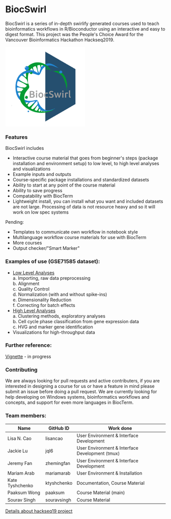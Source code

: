 # BiocSwirl

BiocSwirl is a series of in-depth swirlify generated courses used to teach bioinformatics workflows in R/Bioconductor using an interactive and easy to digest format. This project was the People's Choice Award for the Vancouver Bioinformatics Hackathon Hackseq2019. 

<img src="https://github.com/biocswirl-dev-team/Templates/blob/master/graphics_templates/BiocSwirl_bluegree_Hex.png" img align="center" width="250" height="250">

### Features 
BiocSwirl includes 
- Interactive course material that goes from beginner's steps (package installation and environment setup) to low level, to high level analyses and visualizations
- Example inputs and outputs 
- Course-specific package installations and standardized datasets 
- Ability to start at any point of the course material 
- Ability to save progress
- Compatability with BiocTerm 
- Lightweight install, you can install what you want and included datasets are not large. Processing of data is not resource heavy and so it will work on low spec systems  

Pending:
- Templates to communicate own workflow in notebook style 
- Multilanguage workflow course materials for use with BiocTerm 
- More courses 
- Output checker/"Smart Marker"

### Examples of use (GSE71585 dataset):
- [Low Level Analyses](biocswirl_package/courses/scrna_seq/lessons/low_level/low_level.yaml)   
a. Importing, raw data preprocessing   
b. Alignment  
c. Quality Control   
d. Normalization (with and without spike-ins)  
e. Dimensionality Reduction  
f. Correcting for batch effects  
- [High Level Analyses](biocswirl_package/courses/scrna_seq/lessons/high_level/high_level.yaml)  
a. Clustering methods, exploratory analyses    
b. Cell cycle phase classification from gene expression data  
c. HVG and marker gene identification  
- Visualizations for high-throughput data

### Further reference:
[Vignette](vignettes/package_intro.Rmd) - in progress

### Contributing

We are always looking for pull requests and active contributers, if you are interested in designing a course for us or have a feature in mind please submit an issue before doing a pull request. We are currently looking for help developing on Windows systems, bioinformatics workflows and concepts, and support for even more languages in BiocTerm. 

### Team members:

| Name | GitHub ID | Work done |
| ---- | --------- | --------- |
| Lisa N. Cao | lisancao | User Environment & Interface Development |
| Jackie Lu | jql6 | User Environment & Interface Development (tmux) |
| Jeremy Fan | zhemingfan | User Environment & Interface Development |
| Mariam Arab | mariamarab | User Environment & Installation |
| Kate Tyshchenko | ktyshchenko | Documentation, Course Material |
| Paaksum Wong | paaksum | Course Material (main) |
| Sourav Singh | souravsingh | Course Material |   

[Details about hackseq19 project](github.com/lisancao/biocswirl/biocswirl_dev/hackseq_plan)
